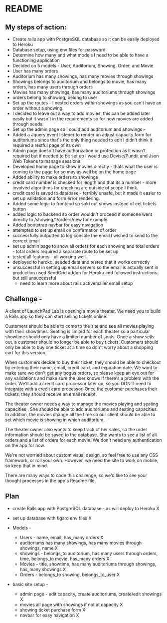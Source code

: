 # README

## My steps of action:

  - Create rails app with PostgreSQL database so it can be easily deployed to Heroku
  - Database setup, using env files for password
  - Determine how many and what models I need to be able to have a functioning application
  - Decided on 5 models - User, Auditorium, Showing, Order, and Movie
  - User has many orders
  - Auditorium has many showings, has many movies through showings
  - Showings belongs to auditorium and belongs to movie, has many orders, has many users through orders
  - Movies has many showings, has many auditoriums through showings
  - orders belong to showing, belong to user
  - Set up the routes -  I nested orders within showings as you can't have an order without a showing.
  - I decided to leave out a way to add movies, this can be added later easily but it wasn't in the requirements so for now movies are added through seeds.
  - Set up the admin page so I could add auditorium and showings - 
  - Added a Jquery event listener to render an adjust capacity form for auditoriums since that's the only thing needed to edit I didn't think it required a restful page of its own
  - Admin page doesn't have authorization or protection as it wasn't required but if needed to be set up I would use Devise/Pundit and Json Web Tokens to manage sessions
  - Developed home page to show movies directly - thats what the user is coming to the page for so may as well be on the home page
  - Added ability to make orders to showings
  - credit card number is checked for length and that its a number - more involved algorithms for checking are outside of scope I think.
  - credit card is saved to database - terribly unsafe, but it made it easier to set up validation and form error rendering.
  - Added some logic to frontend so sold out shows instead of eet tickets button
  - added logic to backend so order wouldn't proceed if someone went directly to /showing/1/orders/new for example
  - Added bootstrap navbar for easy navigation
  - attempted to set up email on confirmation of order
  - successfully outputted to log console the email I wished to send to the correct email
  - set up admin page to show all orders for each showing and total orders - total orders required a separate route to be set up
  - tested all features - all working well
  - deployed to heroku, seeded data and tested that it works correctly
  - unsuccessful in setting up email servers so the email is actually sent in production used SendGrid addon for Heroku and followed instructions but still unsuccessful
       - need to learn more about rails activemailer email setup

## Challenge - 

A client of LaunchPad Lab is opening a movie theater. We need you to build a Rails app so they can start selling tickets online.

Customers should be able to come to the site and see all movies playing with their showtimes. Seating is limited for each theater so a particular showtime should only have a limited number of seats. Once a show sells out, a customer should no longer be able to buy tickets. Customers should only be able to buy one ticket at a time so don't worry about a shopping cart for this version.

When customers decide to buy their ticket, they should be able to checkout by entering their name, email, credit card, and expiration date. We want to make sure we don't get any bogus orders, so please keep an eye out for any validations and make sure the user knows if there's a problem with the order. We'll add a credit card processor later on, so you DON’T need to integrate with a credit card processor. Once the customer purchases their tickets, they should receive an email receipt.

The theater owner needs a way to manage the movies playing and seating capacities . She should be able to add auditoriums and seating capacities. In addition, the movies change all the time so our client should be able to set which movie is showing in which auditorium.

The theater owner also wants to keep track of her sales, so the order information should be saved to the database. She wants to see a list of all orders and a list of orders for each movie. We don't need any authentication on the app for now.

We're not worried about custom visual design, so feel free to use any CSS framework, or roll your own. However, we need the site to work on mobile, so keep that in mind.

There are many ways to code this challenge, so we'd like to see your thought processes in the app's Readme file. 

## Plan

- create Rails app with PostgreSQL database - as will deploy to Heroku X
- set up database with figaro env files X
- Models - 
  - Users - name, email, has_many orders X
  - auditoriums has many showings, has many movies through showings, name X
  - showings - belongs_to auditorium, has many users through orders, time, belongs_to movie, has_many orders X
  - Movies - title, showtime, has many auditoriums through showings, has_many showings X
  - Orders - belongs_to showing, belongs_to_user X

- basic site setup -
  - admin page - edit capacity, create auditoriums, create/edit showings X
  - movies all page with showings if not at capacity X
  - showing ticket purchase form X
  - navbar for easy navigation X


